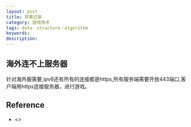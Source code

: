 ```yaml
---
layout: post
title: 苹果过审
category: 游戏技术
tags: data　structure／algorithm
keywords: 
description: 
---
```



## 海外连不上服务器

针对海外服需要,ipv6还有所有的连接都是https,所有服务端需要开放443端口,客户端用https连接服务器，进行游戏。

## Reference

* <>
